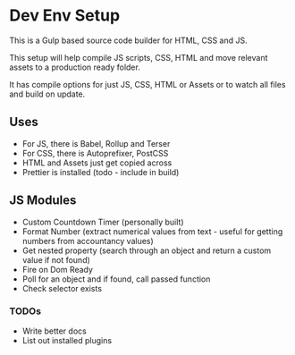 # Dev Env Setup

This is a Gulp based source code builder for HTML, CSS and JS.

This setup will help compile JS scripts, CSS, HTML and move relevant assets to a production ready folder.

It has compile options for just JS, CSS, HTML or Assets or to watch all files and build on update.

## Uses

-   For JS, there is Babel, Rollup and Terser
-   For CSS, there is Autoprefixer, PostCSS
-   HTML and Assets just get copied across
-   Prettier is installed (todo - include in build)

## JS Modules

-   Custom Countdown Timer (personally built)
-   Format Number (extract numerical values from text - useful for getting numbers from accountancy values)
-   Get nested property (search through an object and return a custom value if not found)
-   Fire on Dom Ready
-   Poll for an object and if found, call passed function
-   Check selector exists

### TODOs

-   Write better docs
-   List out installed plugins
